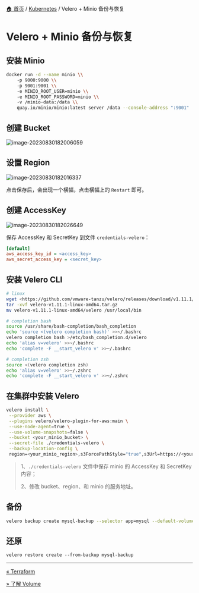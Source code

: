 [🏠 首页](../_index.md) / [Kubernetes](_index.md) / Velero + Minio 备份与恢复

# Velero + Minio 备份与恢复

## 安装 Minio

```bash
docker run -d --name minio \\
    -p 9000:9000 \\
    -p 9001:9001 \\
    -e MINIO_ROOT_USER=minio \\
    -e MINIO_ROOT_PASSWORD=minio \\
    -v /minio-data:/data \\
    quay.io/minio/minio:latest server /data --console-address ":9001"
```

## 创建 Bucket

![image-20230830182006059](https://images.poneding.com/2025/03/202503111832916.png)

## 设置 Region

![image-20230830182016337](https://images.poneding.com/2025/03/202503111832894.png)

点击保存后，会出现一个横幅，点击横幅上的 `Restart` 即可。

## 创建 AccessKey

![image-20230830182026649](https://images.poneding.com/2025/03/202503111832446.png)

保存 AccessKey 和 SecretKey 到文件 `credentials-velero`：

```ini
[default]
aws_access_key_id = <access_key>
aws_secret_access_key = <secret_key>
```

## 安装 Velero CLI

```bash
# linux
wget <https://github.com/vmware-tanzu/velero/releases/download/v1.11.1/velero-v1.11.1-linux-amd64.tar.gz>
tar -xvf velero-v1.11.1-linux-amd64.tar.gz
mv velero-v1.11.1-linux-amd64/velero /usr/local/bin

# completion bash
source /usr/share/bash-completion/bash_completion
echo 'source <(velero completion bash)' >>~/.bashrc
velero completion bash >/etc/bash_completion.d/velero
echo 'alias v=velero' >>~/.bashrc
echo 'complete -F __start_velero v' >>~/.bashrc

# completion zsh
source <(velero completion zsh)
echo 'alias v=velero' >>~/.zshrc
echo 'complete -F __start_velero v' >>~/.zshrc
```

## 在集群中安装 Velero

```bash
velero install \
 --provider aws \
 --plugins velero/velero-plugin-for-aws:main \
 --use-node-agent=true \
 --use-volume-snapshots=false \
 --bucket <your_minio_bucket> \
 --secret-file ./credentials-velero \
 --backup-location-config \
 region=<your_minio_region>,s3ForcePathStyle="true",s3Url=https://<your_minio_server>:9000
```

> 1、`./credentials-velero` 文件中保存 minio 的 AccessKey 和 SecretKey 内容；
>
> 2、修改 bucket、region、和 minio 的服务地址。

## 备份

```bash
velero backup create mysql-backup --selector app=mysql --default-volumes-to-fs-backup 
```

## 还原

```shell
velero restore create --from-backup mysql-backup
```

---
[« Terraform](terraform.md)

[» 了解 Volume](volume-understood.md)
